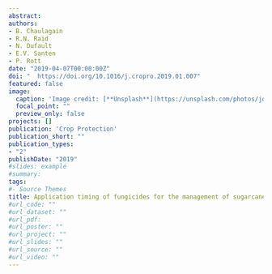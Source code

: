```yaml
---
abstract: 
authors:
- B. Chaulagain
- R.N. Raid
- N. Dufault
- E.V. Santen
- P. Rott
date: "2019-04-07T00:00:00Z"
doi: "  https://doi.org/10.1016/j.cropro.2019.01.007"
featured: false
image:
  caption: 'Image credit: [**Unsplash**](https://unsplash.com/photos/jdD8gXaTZsc)'
  focal_point: ""
  preview_only: false
projects: []
publication: 'Crop Protection'
publication_short: ""
publication_types:
- "2"
publishDate: "2019"
#slides: example
#summary: 
tags:
#- Source Themes
title: Application timing of fungicides for the management of sugarcane orange rust
#url_code: ""
#url_dataset: ""
#url_pdf: 
#url_poster: ""
#url_project: ""
#url_slides: ""
#url_source: ""
#url_video: ""
---
```


